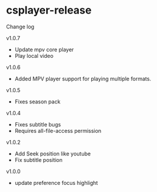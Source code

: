 # csplayer-release
Change log 

v1.0.7
  - Update mpv core player
  - Play local video
    
v1.0.6
  - Added MPV player support for playing multiple formats.
    
v1.0.5
  -  Fixes season pack
    
v1.0.4
  -  Fixes subtitle bugs
  -  Requires all-file-access permission
    
v1.0.2
  - Add Seek position like youtube
  - Fix subtitle position
   
v1.0.0
  - update preference focus highlight
